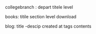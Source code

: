 collegebranch :
    depart titele 
    level

books:
    titile
    section
    level
    download

blog:
    title
    -descip
    created at
    tags
    contents
